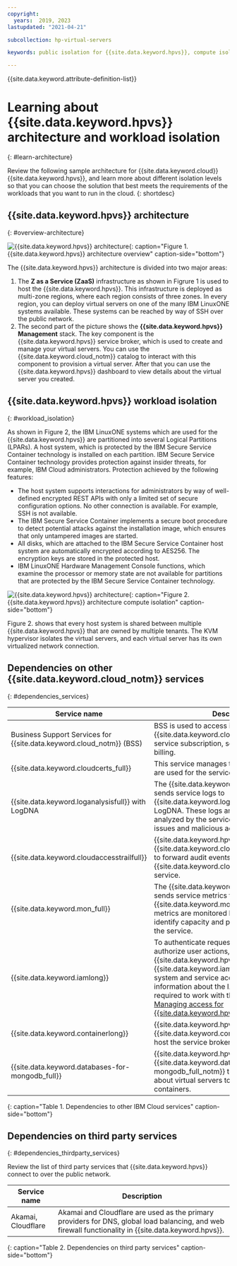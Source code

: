 ```yaml
---
copyright:
  years:  2019, 2023
lastupdated: "2021-04-21"

subcollection: hp-virtual-servers

keywords: public isolation for {{site.data.keyword.hpvs}}, compute isolation for {{site.data.keyword.hpvs}}, {{site.data.keyword.hpvs}} architecture, workload isolation in {{site.data.keyword.hpvs}}

---
```


{{site.data.keyword.attribute-definition-list}}

# Learning about {{site.data.keyword.hpvs}} architecture and workload isolation
{: #learn-architecture}

Review the following sample architecture for {{site.data.keyword.cloud}} {{site.data.keyword.hpvs}}, and learn more about different isolation levels so that you can choose the solution that best meets the requirements of the workloads that you want to run in the cloud.
{: shortdesc}

## {{site.data.keyword.hpvs}} architecture
{: #overview-architecture}

![{{site.data.keyword.hpvs}} architecture](image/hpvs_architecture-overview.svg "{{site.data.keyword.hpvs}} architecture overview"){: caption="Figure 1. {{site.data.keyword.hpvs}} architecture overview" caption-side="bottom"}


The {{site.data.keyword.hpvs}} architecture is divided into two major areas:
1. The **Z as a Service (ZaaS)** infrastructure as shown in Figrure 1 is used to host the {{site.data.keyword.hpvs}}. This infrastructure is deployed as multi-zone regions, where each region consists of three zones. In every region, you can deploy virtual servers on one of the many IBM LinuxONE systems available. These systems can be reached by way of SSH over the public network.
2. The second part of the picture shows the **{{site.data.keyword.hpvs}} Management** stack. The key component is the {{site.data.keyword.hpvs}} service broker, which is used to create and manage your virtual servers. You can use the {{site.data.keyword.cloud_notm}} catalog to interact with this component to provision a virtual server. After that you can use the {{site.data.keyword.hpvs}} dashboard to view details about the virtual server you created.

## {{site.data.keyword.hpvs}} workload isolation
{: #workload_isolation}

As shown in Figure 2, the IBM LinuxONE systems which are used for the {{site.data.keyword.hpvs}} are partitioned into several Logical Partitions (LPARs). A host system, which is protected by the IBM Secure Service Container technology is installed on each partition. IBM Secure Service Container technology provides protection against insider threats, for example, IBM Cloud administrators. Protection achieved by the following features:
* The host system supports interactions for administrators by way of well-defined encrypted REST APIs with only a limited set of secure configuration options. No other connection is available. For example, SSH is not available.
* The IBM Secure Service Container implements a secure boot procedure to detect potential attacks against the installation image, which ensures that only untampered images are started.
* All disks, which are attached to the IBM Secure Service Container host system are automatically encrypted according to AES256. The encryption keys are stored in the protected host.
* IBM LinuxONE Hardware Management Console functions, which examine the processor or memory state are not available for partitions that are protected by the IBM Secure Service Container technology.

![{{site.data.keyword.hpvs}} architecture](image/hpvs_architecture-isolation.svg "{{site.data.keyword.hpvs}} architecture compute isolation"){: caption="Figure 2. {{site.data.keyword.hpvs}} architecture compute isolation" caption-side="bottom"}

Figure 2. shows that every host system is shared between multiple {{site.data.keyword.hpvs}} that are owned by multiple tenants. The KVM hypervisor isolates the virtual servers, and each virtual server has its own virtualized network connection.

## Dependencies on other {{site.data.keyword.cloud_notm}} services
{: #dependencies_services}

| Service name | Description|
| -------------|-------------------------------|
| Business Support Services for {{site.data.keyword.cloud_notm}} (BSS) | BSS is used to access information about the {{site.data.keyword.cloud_notm}} account, service subscription, service usage, and billing. |
| {{site.data.keyword.cloudcerts_full}} | This service manages the TLS certificates that are used for the service broker. |
| {{site.data.keyword.loganalysisfull}} with LogDNA | The {{site.data.keyword.hpvs}} service broker sends service logs to {{site.data.keyword.loganalysisfull_notm}} with LogDNA. These logs are monitored and analyzed by the service team to detect service issues and malicious activities. |
| {{site.data.keyword.cloudaccesstrailfull}} | {{site.data.keyword.hpvs}} integrates with {{site.data.keyword.cloudaccesstrailfull_notm}} to forward audit events to the {{site.data.keyword.cloudaccesstrailfull_notm}} service. |
| {{site.data.keyword.mon_full}} | The {{site.data.keyword.hpvs}} service broker sends service metrics to {{site.data.keyword.mon_full_notm}}. These metrics are monitored by the service team to identify capacity and performance issues of the service. |
| {{site.data.keyword.iamlong}} | To authenticate requests to the service and authorize user actions, {{site.data.keyword.hpvs}} uses {{site.data.keyword.iamshort}} (IAM) operating system and service access roles. For more information about the IAM permissions that are required to work with the service, see [Managing access for {{site.data.keyword.hpvs}}](/docs/hp-virtual-servers?topic=hp-virtual-servers-iam-hpvs). |
| {{site.data.keyword.containerlong}} | {{site.data.keyword.hpvs}} is using the {{site.data.keyword.containerlong_notm}} to host the service broker and the dashboard UI. |
| {{site.data.keyword.databases-for-mongodb_full}} | {{site.data.keyword.hpvs}} uses the {{site.data.keyword.databases-for-mongodb_full_notm}} to store the metadata about virtual servers to manage those containers. |
{: caption="Table 1. Dependencies to other IBM Cloud services" caption-side="bottom"}

## Dependencies on third party services
{: #dependencies_thirdparty_services}

Review the list of third party services that {{site.data.keyword.hpvs}} connect to over the public network.

| Service name | Description|
| -----------|-------------------------------|
| Akamai, Cloudflare | Akamai and Cloudflare are used as the primary providers for DNS, global load balancing, and web firewall functionality in {{site.data.keyword.hpvs}}. |
{: caption="Table 2. Dependencies on third party services" caption-side="bottom"}
